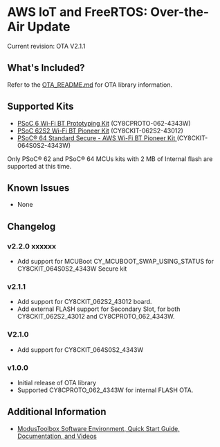 # AWS IoT and FreeRTOS: Over-the-Air Update

Current revision: OTA V2.1.1

## What's Included?

Refer to the [OTA_README.md](./OTA_README.md) for OTA library information.

## Supported Kits

- [PSoC 6 Wi-Fi BT Prototyping Kit](https://www.cypress.com/CY8CPROTO-062-4343W) (CY8CPROTO-062-4343W)
- [PSoC 62S2 Wi-Fi BT Pioneer Kit](https://www.cypress.com/CY8CKIT-062S2-43012) (CY8CKIT-062S2-43012)
- [PSoC® 64 Standard Secure - AWS Wi-Fi BT Pioneer Kit ](https://www.cypress.com/documentation/development-kitsboards/psoc-64-standard-secure-aws-wi-fi-bt-pioneer-kit-cy8ckit) (CY8CKIT-064S0S2-4343W)

Only PSoC® 62 and PSoC® 64 MCUs kits with 2 MB of Internal flash are supported at this time.

## Known Issues
* None

## Changelog

### v2.2.0 xxxxxx

- Add support for MCUBoot CY_MCUBOOT_SWAP_USING_STATUS for CY8CKIT_064S0S2_4343W Secure kit

### v2.1.1

- Add support for CY8CKIT_062S2_43012 board.
- Add external FLASH support for Secondary Slot, for both CY8CKIT_062S2_43012 and CY8CPROTO_062_4343W.

### V2.1.0

- Add support for CY8CKIT_064S0S2_4343W

### v1.0.0

* Initial release of OTA library
* Supported CY8CPROTO_062_4343W for internal FLASH OTA.

## Additional Information
* [ModusToolbox Software Environment, Quick Start Guide, Documentation, and Videos](https://www.cypress.com/products/modustoolbox-software-environment)
